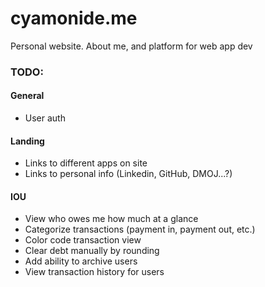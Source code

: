 # cyamonide.me

Personal website. About me, and platform for web app dev

### TODO:
#### General
* User auth
#### Landing
* Links to different apps on site
* Links to personal info (Linkedin, GitHub, DMOJ...?)
#### IOU
* View who owes me how much at a glance
* Categorize transactions (payment in, payment out, etc.)
* Color code transaction view
* Clear debt manually by rounding
* Add ability to archive users
* View transaction history for users

